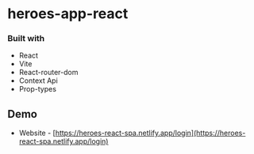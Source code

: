 # heroes-app-react

### Built with

- React
- Vite
- React-router-dom
- Context Api
- Prop-types

## Demo

- Website - [https://heroes-react-spa.netlify.app/login](https://heroes-react-spa.netlify.app/login)

